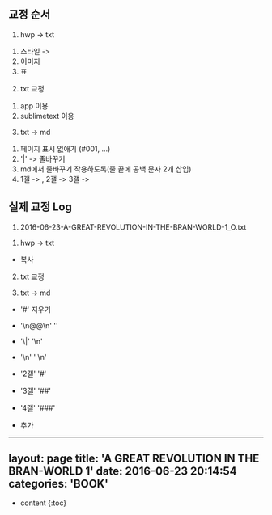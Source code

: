 ## 교정 순서
1. hwp -> txt
1) 스타일 ->
2) 이미지
3) 표

2. txt 교정
1) app 이용
2) sublimetext 이용

3. txt -> md
1) 페이지 표시 없애기 (#001, ...)
2) '|' -> 줄바꾸기
3) md에서 줄바꾸기 작용하도록(줄 끝에 공백 문자 2개 삽입)
4) 1갤 -> , 2갤 -> 3갤 ->


## 실제 교정 Log
1. 2016-06-23-A-GREAT-REVOLUTION-IN-THE-BRAN-WORLD-1_O.txt
1) hwp -> txt
- 복사

2) txt 교정


3) txt -> md
- '#' 지우기

- '\n@@\n'	''
- '\\\|'	'\n'
- '\n'	'  \n'
- '2갤'	'#'
- '3갤'	'##'
- '4갤'	'###'

- 추가
---
layout: page
title: 'A GREAT REVOLUTION IN THE BRAN-WORLD 1'
date: 2016-06-23 20:14:54
categories: 'BOOK'
---

* content
{:toc}



